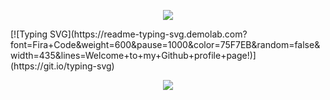 <!-- 页面顶部 -->
<p align="center">
<img src="https://capsule-render.vercel.app/api?type=waving&color=timeGradient&height=300&&section=header&text={HI THERE!}&fontSize=90&fontAlign=50&fontAlignY=30&desc={I'm Azir!}&descAlign=50&descSize=30&descAlignY=60&animation=twinkling" />
</p>
<!-- 打字机效果动图 -->
[![Typing SVG](https://readme-typing-svg.demolab.com?font=Fira+Code&weight=600&pause=1000&color=75F7EB&random=false&width=435&lines=Welcome+to+my+Github+profile+page!)](https://git.io/typing-svg)

<!--
**DRaz1r/DRaz1r** is a ✨ _special_ ✨ repository because its `README.md` (this file) appears on your GitHub profile.

Here are some ideas to get you started:

- 🔭 I’m currently working on ...
- 🌱 I’m currently learning ...
- 👯 I’m looking to collaborate on ...
- 🤔 I’m looking for help with ...
- 💬 Ask me about ...
- 📫 How to reach me: ...
- 😄 Pronouns: ...
- ⚡ Fun fact: ...
-->

<p align="center">
<img src="https://capsule-render.vercel.app/api?type=waving&color=timeGradient&height=300&&section=footer&text={THE END!}&fontSize=90&fontAlign=50&fontAlignY=70&desc={Hope your program is bug-free!}&descAlign=50&descSize=30&descAlignY=40&animation=twinkling" />
</p>
